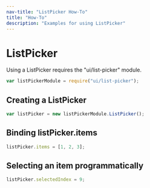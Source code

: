 ```yaml
---
nav-title: "ListPicker How-To"
title: "How-To"
description: "Examples for using ListPicker"
---
```

# ListPicker
Using a ListPicker requires the "ui/list-picker" module.
``` JavaScript
var listPickerModule = require("ui/list-picker");
```
## Creating a ListPicker
``` JavaScript
var listPicker = new listPickerModule.ListPicker();
```
## Binding listPicker.items
``` JavaScript
listPicker.items = [1, 2, 3];
```
## Selecting an item programmatically
``` JavaScript
listPicker.selectedIndex = 9;
```
